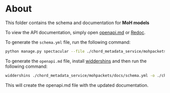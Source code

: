 # About

This folder contains the schema and documentation for **MoH models**

To view the API documentation, simply open [openapi.md](openapi.md) or [Redoc](https://redocly.github.io/redoc/?url=https://raw.githubusercontent.com/CanDIG/katsu/develop/chord_metadata_service/mohpackets/docs/schema.yml).

To generate the `schema.yml` file, run the following command:

```bash
python manage.py spectacular --file ./chord_metadata_service/mohpackets/docs/schema.yml --validate --fail-on-warn
```

To generate the `openapi.md` file, install [widdershins](https://github.com/Mermade/widdershins) and then run the following command:

```bash
widdershins ./chord_metadata_service/mohpackets/docs/schema.yml -o ./chord_metadata_service/mohpackets/docs/openapi.md -u ./chord_metadata_service/mohpackets/docs/widdershins/templates/openapi3 -c true --omitHeader true
```

This will create the openapi.md file with the updated documentation.
